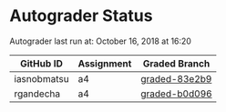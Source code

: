 # Autograder Status
Autograder last run at: October 16, 2018 at 16:20

| GitHub ID | Assignment | Graded Branch |
|-----------|------------|---------------|
| iasnobmatsu | a4 | [graded-83e2b9](https://github.com/Fall2018COMP401-001/a4-iasnobmatsu/tree/graded-83e2b9) | 
| rgandecha | a4 | [graded-b0d096](https://github.com/Fall2018COMP401-001/a4-rgandecha/tree/graded-b0d096) | 
